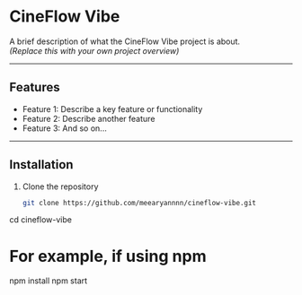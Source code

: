 # CineFlow Vibe

A brief description of what the CineFlow Vibe project is about.  
_(Replace this with your own project overview)_

---

## Features

- Feature 1: Describe a key feature or functionality  
- Feature 2: Describe another feature  
- Feature 3: And so on...

---

## Installation

1. Clone the repository  
   ```bash
   git clone https://github.com/meearyannnn/cineflow-vibe.git
cd cineflow-vibe
# For example, if using npm
npm install
npm start
